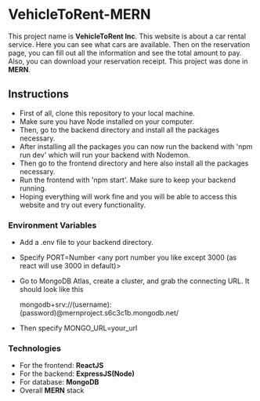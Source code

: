 # VehicleToRent-MERN

This project name is **VehicleToRent Inc**. This website is about a car rental service. Here you can see what cars are available. Then on the reservation page, you can fill out all the information and see the total amount to pay. Also, you can download your reservation receipt.  This project was done in **MERN**.

## Instructions
* First of all, clone this repository to your local machine.
* Make sure you have Node installed on your computer.
* Then, go to the backend directory and install all the packages necessary.
* After installing all the packages you can now run the backend with 'npm run dev' which will run your backend with Nodemon.
* Then go to the frontend directory and here also install all the packages necessary.
* Run the frontend with 'npm start'. Make sure to keep your backend running.
* Hoping everything will work fine and you will be able to access this website and try out every functionality.

### Environment Variables
* Add a .env file to your backend directory.
* Specify PORT=Number <any port number you like except 3000 (as react will use 3000 in default)>
* Go to MongoDB Atlas, create a cluster, and grab the connecting URL. It should look like this

  mongodb+srv://(username):(password)@mernproject.s6c3c1b.mongodb.net/
* Then specify MONGO_URL=your_url

### Technologies
* For the frontend: **ReactJS**
* For the backend: **ExpressJS(Node)**
* For database: **MongoDB**
* Overall **MERN** stack
  
  
   
